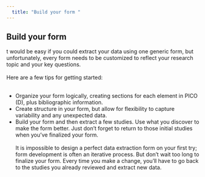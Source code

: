 ```yaml
---
  title: "Build your form "
---
```



## Build your form 


t would be easy if you could extract your data using one generic form, but unfortunately, every form needs to be customized to reflect your research topic and your key questions. <br><br>
Here are a few tips for getting started:<br><br>
- Organize your form logically, creating sections for each element in PICO (D), plus bibliographic information.
- Create structure in your form, but allow for flexibility to capture variability and any unexpected data.
- Build your form and then extract a few studies. Use what you discover to make the form better. Just don’t forget to return to those initial studies when you’ve finalized your form. <br><br>
It is impossible to design a perfect data extraction form on your first try; form development is often an iterative process. But don’t wait too long to finalize your form. Every time you make a change, you’ll have to go back to the studies you already reviewed and extract new data. 
